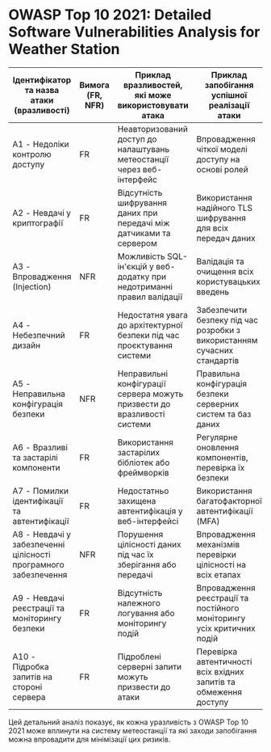
# OWASP Top 10 2021: Detailed Software Vulnerabilities Analysis for Weather Station

| Ідентифікатор та назва атаки (вразливості)            | Вимога (FR, NFR) | Приклад вразливостей, які може використовувати атака                    | Приклад запобігання успішної реалізації атаки                             |
|-------------------------------------------------------|------------------|--------------------------------------------------------------------------|--------------------------------------------------------------------------|
| A1 - Недоліки контролю доступу                        | FR               | Неавторизований доступ до налаштувань метеостанції через веб-інтерфейс     | Впровадження чіткої моделі доступу на основі ролей                        |
| A2 - Невдачі у криптографії                           | FR               | Відсутність шифрування даних при передачі між датчиками та сервером       | Використання надійного TLS шифрування для всіх передач даних              |
| A3 - Впровадження (Injection)                        | NFR              | Можливість SQL-ін'єкцій у веб-додатку при недотриманні правил валідації    | Валідація та очищення всіх користувацьких введень                         |
| A4 - Небезпечний дизайн                              | FR               | Недостатня увага до архітектурної безпеки під час проєктування системи     | Забезпечити безпеку під час розробки з використанням сучасних стандартів  |
| A5 - Неправильна конфігурація безпеки                | NFR              | Неправильні конфігурації сервера можуть призвести до вразливості системи  | Правильна конфігурація безпеки серверних систем та баз даних              |
| A6 - Вразливі та застарілі компоненти                | FR               | Використання застарілих бібліотек або фреймворків                         | Регулярне оновлення компонентів, перевірка їх безпеки                     |
| A7 - Помилки ідентифікації та автентифікації         | FR               | Недостатньо захищена автентифікація у веб-інтерфейсі                      | Використання багатофакторної автентифікації (MFA)                         |
| A8 - Невдачі у забезпеченні цілісності програмного забезпечення | NFR           | Порушення цілісності даних під час їх зберігання або передачі             | Впровадження механізмів перевірки цілісності на всіх етапах               |
| A9 - Невдачі реєстрації та моніторингу безпеки       | FR               | Відсутність належного логування або моніторингу подій                     | Впровадження реєстрації та постійного моніторингу усіх критичних подій    |
| A10 - Підробка запитів на стороні сервера            | FR               | Підроблені серверні запити можуть призвести до атаки                      | Перевірка автентичності всіх вхідних запитів та обмеження доступу         |

Цей детальний аналіз показує, як кожна уразливість з OWASP Top 10 2021 може вплинути на систему метеостанції та які заходи запобігання можна впровадити для мінімізації цих ризиків.
